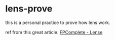 # lens-prove

this is a personal practice to prove how lens work.

ref from this great article: [FPComplete - Lense](https://www.fpcomplete.com/haskell/tutorial/lens/?utm_source=pocket_mylist)
